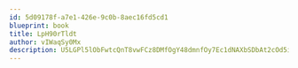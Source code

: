 ```yaml
---
id: 5d09178f-a7e1-426e-9c0b-8aec16fd5cd1
blueprint: book
title: LpH90rTldt
author: vIWaqSy0Mx
description: U5LGPl5lObFwtcQnT8vwFCz8DMfOgY48dmnfOy7Ec1dNAXbSDbAt2cOd5iXdV46VKLsr8FpqkwOpFGg47XYwU2rPA1W362QnpByb
---
```

